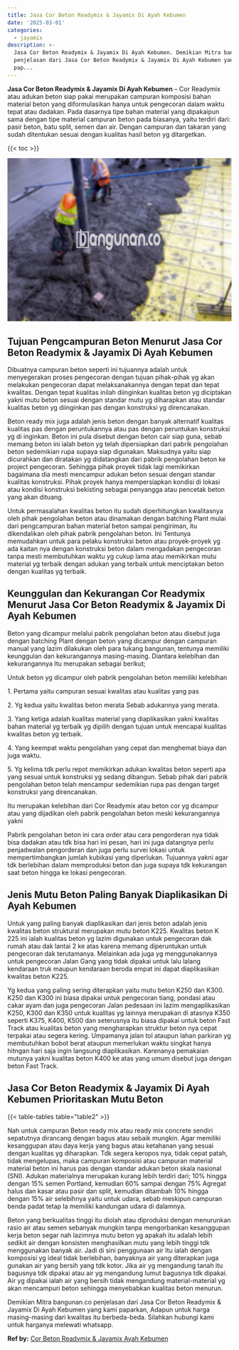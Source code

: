 ```yaml
---
title: Jasa Cor Beton Readymix & Jayamix Di Ayah Kebumen
date: '2025-03-01'
categories:
  - jayamix
description: >-
  Jasa Cor Beton Readymix & Jayamix Di Ayah Kebumen. Demikian Mitra bangunan.co
  penjelasan dari Jasa Cor Beton Readymix & Jayamix Di Ayah Kebumen yang kami
  pap...
---
```


**Jasa Cor Beton Readymix & Jayamix Di Ayah Kebumen** – Cor Readymix atau adukan beton siap pakai merupakan campuran komposisi bahan material beton yang diformulasikan hanya untuk pengecoran dalam waktu tepat atau dadakan. Pada dasarnya tipe bahan material yang dipakaipun sama dengan tipe material campuran beton pada biasanya, yaitu terdiri dari: pasir beton, batu split, semen dan air. Dengan campuran dan takaran yang sudah ditentukan sesuai dengan kualitas hasil beton yg ditargetkan.

{{< toc >}}

![Jasa Cor Beton Readymix & Jayamix Di Ayah Kebumen](/images/jasa-cor-readymix-43.png)

## Tujuan Pengcampuran Beton Menurut Jasa Cor Beton Readymix & Jayamix Di Ayah Kebumen

Dibuatnya campuran beton seperti ini tujuannya adalah untuk menyegerakan proses pengecoran dengan tujuan pihak-pihak yg akan melakukan pengecoran dapat melaksanakannya dengan tepat dan tepat kwalitas. Dengan tepat kualitas inilah diinginkan kualitas beton yg diciptakan yakni mutu beton sesuai dengan standar mutu yg diharapkan atau standar kualitas beton yg diinginkan pas dengan konstruksi yg direncanakan.

Beton ready mix juga adalah jenis beton dengan banyak alternatif kualitas kualitas pas dengan peruntukannya atau pas dengan peruntukan konstruksi yg di inginkan. Beton ini pula disebut dengan beton cair siap guna, sebab memang beton ini ialah beton yg telah dipersiapkan dari pabrik pengolahan beton sedemikian rupa supaya siap digunakan. Maksudnya yaitu siap dicurahkan dan diratakan yg didatangkan dari pabrik pengolahan beton ke project pengecoran. Sehingga pihak proyek tidak lagi memikirkan bagaimana dia mesti mencampur adukan beton sesuai dengan standar kualitas konstruksi. Pihak proyek hanya mempersiapkan kondisi di lokasi atau kondisi konstruksi bekisting sebagai penyangga atau pencetak beton yang akan dituang.

Untuk permasalahan kwalitas beton itu sudah diperhitungkan kwalitasnya oleh pihak pengolahan beton atau dinamakan dengan batching Plant mulai dari pengcampuran bahan material beton sampai pengiriman, itu dikendalikan oleh pihak pabrik pengolahan beton. Ini Tentunya memudahkan untuk para pelaku konstruksi beton atau proyek-proyek yg ada kaitan nya dengan konstruksi beton dalam mengadakan pengecoran tanpa mesti membutuhkan waktu yg cukup lama atau memikirkan mutu material yg terbaik dengan adukan yang terbaik untuk menciptakan beton dengan kualitas yg terbaik.

## Keunggulan dan Kekurangan Cor Readymix Menurut Jasa Cor Beton Readymix & Jayamix Di Ayah Kebumen

Beton yang dicampur melalui pabrik pengolahan beton atau disebut juga dengan batching Plant dengan beton yang dicampur dengan campuran manual yang lazim dilakukan oleh para tukang bangunan, tentunya memiliki keunggulan dan kekurangannya masing-masing. Diantara kelebihan dan kekurangannya Itu merupakan sebagai berikut;

Untuk beton yg dicampur oleh pabrik pengolahan beton memiliki kelebihan

1\. Pertama yaitu campuran sesuai kwalitas atau kualitas yang pas

2\. Yg kedua yaitu kwalitas beton merata Sebab adukannya yang merata.

3\. Yang ketiga adalah kualitas material yang diaplikasikan yakni kwalitas bahan material yg terbaik yg dipilih dengan tujuan untuk mencapai kualitas kwalitas beton yg terbaik.

4\. Yang keempat waktu pengolahan yang cepat dan menghemat biaya dan juga waktu.

5\. Yg kelima tdk perlu repot memikirkan adukan kwalitas beton seperti apa yang sesuai untuk konstruksi yg sedang dibangun. Sebab pihak dari pabrik pengolahan beton telah mencampur sedemikian rupa pas dengan target konstruksi yang direncanakan.

Itu merupakan kelebihan dari Cor Readymix atau beton cor yg dicampur atau yang dijadikan oleh pabrik pengolahan beton meski kekurangannya yakni

Pabrik pengolahan beton ini cara order atau cara pengorderan nya tidak bisa dadakan atau tdk bisa hari ini pesan, hari ini juga datangnya perlu penjadwalan pengorderan dan juga perlu survei lokasi untuk mempertimbangkan jumlah kubikasi yang diperlukan. Tujuannya yakni agar tdk berlebihan dalam memproduksi beton dan juga supaya tdk kekurangan saat beton hingga ke lokasi pengecoran.

## Jenis Mutu Beton Paling Banyak Diaplikasikan Di Ayah Kebumen

Untuk yang paling banyak diaplikasikan dari jenis beton adalah jenis kwalitas beton struktural merupakan mutu beton K225. Kwalitas beton K 225 ini ialah kualitas beton yg lazim digunakan untuk pengecoran dak rumah atau dak lantai 2 ke atas karena memang diperuntukan untuk pengecoran dak terutamanya. Melainkan ada juga yg menggunakannya untuk pengecoran Jalan Gang yang tidak dipakai untuk lalu lalang kendaraan truk maupun kendaraan beroda empat ini dapat diaplikasikan kwalitas beton K225.

Yg kedua yang paling sering diterapkan yaitu mutu beton K250 dan K300. K250 dan K300 ini biasa dipakai untuk pengecoran tiang, pondasi atau cakar ayam dan juga pengecoran Jalan pedesaan ini lazim mengaplikasikan K250, K300 dan K350 untuk kualitas yg lainnya merupakan di atasnya K350 seperti K375, K400, K500 dan seterusnya itu biasa dipakai untuk beton Fast Track atau kualitas beton yang mengharapkan struktur beton nya cepat terpakai atau segera kering. Umpamanya jalan tol ataupun lahan parkiran yg membutuhkan bobot berat ataupun memerlukan waktu singkat hanya hitngan hari saja ingin langsung diaplikasikan. Karenanya pemakaian mutunya yakni kualitas beton K400 ke atas yang umum disebut juga dengan beton Fast Track.

## Jasa Cor Beton Readymix & Jayamix Di Ayah Kebumen Prioritaskan Mutu Beton

{{< table-tables table="table2" >}}

Nah untuk campuran Beton ready mix atau ready mix concrete sendiri sepatutnya dirancang dengan bagus atau sebaik mungkin. Agar memiliki kesanggupan atau daya kerja yang bagus atau ketahanan yang sesuai dengan kualitas yg diharapkan. Tdk segera keropos nya, tidak cepat patah, tidak mengelupas, maka campuran komposisi atau campuran material material beton ini harus pas dengan standar adukan beton skala nasional (SNI). Adukan materialnya merupakan kurang lebih terdiri dari; 10% hingga dengan 15% semen Portland, kemudian 60% sampai dengan 75% Agregat halus dan kasar atau pasir dan split, kemudian ditambah 10% hingga dengan 15% air selebihnya yaitu untuk udara, sebab meskipun campuran benda padat tetap Ia memiliki kandungan udara di dalamnya.

Beton yang berkualitas tinggi itu diolah atau diproduksi dengan menurunkan rasio air atau semen sebanyak mungkin tanpa mengorbankan kesanggupan kerja beton segar nah lazimnya mutu beton yg apakah itu adalah lebih sedikit air dengan konsisten menghasilkan mutu yang lebih tinggi tdk menggunakan banyak air. Jadi di sini penggunaan air Itu ialah dengan komposisi yg ideal tidak berlebihan, banyaknya air yang diterapkan juga gunakan air yang bersih yang tdk kotor. Jika air yg mengandung tanah itu bagusnya tdk dipakai atau air yg mengandung lumut bagusnya tdk dipakai. Air yg dipakai ialah air yang bersih tidak mengandung material-material yg akan mencampuri beton sehingga menyebabkan kualitas beton menurun.

Demikian Mitra bangunan.co penjelasan dari Jasa Cor Beton Readymix & Jayamix Di Ayah Kebumen yang kami paparkan, Adapun untuk harga masing-masing dari kwalitas itu berbeda-beda. Silahkan hubungi kami untuk harganya melewati whatsapp.

**Ref by:** [Cor Beton Readymix & Jayamix Ayah Kebumen](https://id.wikipedia.org/wiki/Cor)
